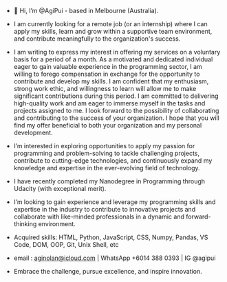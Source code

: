 - 👋 Hi, I’m @AgiPui - based in Melbourne (Australia).
  
- I am currently looking for a remote job (or an internship) where I can apply my skills, learn and grow within a supportive team environment, and contribute meaningfully to the organization's success.

- I am writing to express my interest in offering my services on a voluntary basis for a period of a month. As a motivated and dedicated individual eager to gain valuable experience in the programming sector, I am willing to forego compensation in exchange for the opportunity to contribute and develop my skills. I am confident that my enthusiasm, strong work ethic, and willingness to learn will allow me to make significant contributions during this period. I am committed to delivering high-quality work and am eager to immerse myself in the tasks and projects assigned to me. I look forward to the possibility of collaborating and contributing to the success of your organization. I hope that you will find my offer beneficial to both your organization and my personal development.

  
- I’m interested in exploring opportunities to apply my passion for programming and problem-solving to tackle challenging projects, contribute to cutting-edge technologies, and continuously expand my knowledge and expertise in the ever-evolving field of technology.

- I have recently completed my Nanodegree in Programming through Udacity (with exceptional merit).
- I’m looking to gain experience and leverage my programming skills and expertise in the industry to contribute to innovative projects and collaborate with like-minded professionals in a dynamic and forward-thinking environment.

- Acquired skills: HTML, Python, JavaScript, CSS, Numpy, Pandas, VS Code, DOM, OOP, Git, Unix Shell, etc

- email : aginolan@icloud.com   |   WhatsApp +6014 388 0393   | IG @agipui

- Embrace the challenge, pursue excellence, and inspire innovation.



  

<!---
AgiPui/AgiPui is a ✨ special ✨ repository because its `README.md` (this file) appears on your GitHub profile.
You can click the Preview link to take a look at your changes.
--->
